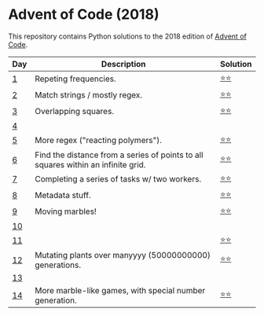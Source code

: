 # Advent of Code (2018)
This repository contains Python solutions to the 2018 edition of [Advent of Code](https://adventofcode.com/2018). 

| Day | Description | Solution |
| --- | -------| -----| 
| [1](https://adventofcode.com/2018/day/1) | Repeting frequencies. | [:star::star:](https://github.com/IAjimi/AdventOfCode2020/blob/master/2018/AOC1.py) | 
| [2](https://adventofcode.com/2018/day/2) | Match strings / mostly regex. | [:star::star:](https://github.com/IAjimi/AdventOfCode2020/blob/master/2018/AOC2.py) |
| [3](https://adventofcode.com/2018/day/3) | Overlapping squares. | [:star::star:](https://github.com/IAjimi/AdventOfCode2020/blob/master/2018/AOC3.py) |
| [4](https://adventofcode.com/2018/day/4) |  |  |
| [5](https://adventofcode.com/2018/day/5) | More regex ("reacting polymers"). | [:star::star:](https://github.com/IAjimi/AdventOfCode2020/blob/master/2018/AOC5.py) |
| [6](https://adventofcode.com/2018/day/6) | Find the distance from a series of points to all squares within an infinite grid. | [:star::star:](https://github.com/IAjimi/AdventOfCode2020/blob/master/2018/AOC6.py)  |
| [7](https://adventofcode.com/2018/day/7) | Completing a series of tasks w/ two workers. | [:star::star:](https://github.com/IAjimi/AdventOfCode2020/blob/master/2018/AOC7.py) |
| [8](https://adventofcode.com/2018/day/8) | Metadata stuff. | [:star::star:](https://github.com/IAjimi/AdventOfCode2020/blob/master/2018/AOC8.py) |
| [9](https://adventofcode.com/2018/day/9) | Moving marbles!  | [:star::star:](https://github.com/IAjimi/AdventOfCode2020/blob/master/2018/AOC9.py) |
| [10](https://adventofcode.com/2018/day/10) |  |  |
| [11](https://adventofcode.com/2018/day/11) |   | [:star::star:](https://github.com/IAjimi/AdventOfCode2020/blob/master/2018/AOC11.py) |
| [12](https://adventofcode.com/2018/day/12) | Mutating plants over manyyyy (50000000000) generations. | [:star::star:](https://github.com/IAjimi/AdventOfCode2020/blob/master/2018/AOC12.py) |
| [13](https://adventofcode.com/2018/day/13) |  |  |
| [14](https://adventofcode.com/2018/day/14) | More marble-like games, with special number generation. | [:star::star:](https://github.com/IAjimi/AdventOfCode2020/blob/master/2018/AOC14.py) |
